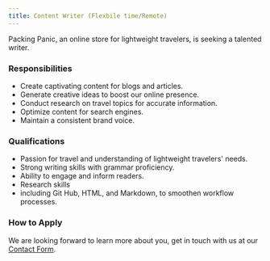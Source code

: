 ```yaml
---
title: Content Writer (Flexbile time/Remote)
---
```


Packing Panic, an online store for lightweight travelers, is seeking a talented writer.

### Responsibilities

- Create captivating content for blogs and articles.
- Generate creative ideas to boost our online presence.
- Conduct research on travel topics for accurate information.
- Optimize content for search engines.
- Maintain a consistent brand voice.

### Qualifications

- Passion for travel and understanding of lightweight travelers' needs.
- Strong writing skills with grammar proficiency.
- Ability to engage and inform readers.
- Research skills
- including Git Hub, HTML, and Markdown, to smoothen workflow processes.

### How to Apply

We are looking forward to learn more about you, get in touch with us at our [Contact Form](https://www.packingpanic.com/contact-us).
